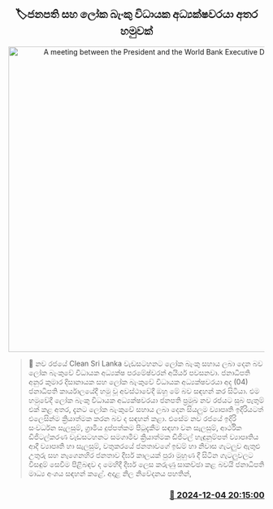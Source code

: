 <p align='center'><b><h2 align='center' title='A meeting between the President and the World Bank Executive Director'>🏷ජනපති සහ ලෝක බැංකු විධායක අධ්‍යක්ෂවරයා අතර හමුවක්</h2></b></p>
<p align='center'><img src='https://helakuru.sgp1.cdn.digitaloceanspaces.com/esana/images/lib/akd-with-world-bank-chairman.jpg' width='600' alt='A meeting between the President and the World Bank Executive Director'></p>

>📝 නව රජයේ Clean Sri Lanka වැඩසටහනට ලෝක බැංකු සහාය ලබා දෙන බව ලෝක බැංකුවේ විධායක අධ්‍යක්ෂ පරමේෂ්වරන් අයියර් පවසනවා.
ජනාධිපති අනුර කුමාර දිසානායක සහ ලෝක බැංකුවේ විධායක අධ්‍යක්ෂවරයා අද (04) ජනාධිපති කාර්යාලයේදී හමු වූ අවස්ථාවේදී ඔහු මේ බව සඳහන් කර සිටියා.
එම හමුවේදී ලෝක බැංකු විධායක අධ්‍යක්ෂවරයා ජනපති ප්‍රමුඛ නව රජයට සුබ පැතුම් එක් කළ අතර, දැනට ලෝක බැංකුවේ සහාය ලබා දෙන සියලුම ව්‍යාපෘති ඉදිරියටත් එලෙසින්ම ක්‍රියාත්මක කරන බව ද සඳහන් කළා.
එසේම නව රජයේ ඉදිරි සංවර්ධන සැලසුම්, ග්‍රාමීය දුප්පත්කම පිටුදැකීම සඳහා වන සැලසුම්, ආර්ථික ඩිජිටල්කරණ වැඩසටහනට සමගාමීව ක්‍රියාත්මක ඩිජිටල් හැඳුනුම්පත් ව්‍යාපෘතිය ආදී ව්‍යාපෘති හා සැලසුම්, වතුකරයේ ජනතාවගේ ඉඩම් හා නිවාස ගැටලුව ඇතුළු උතුරු සහ නැගෙනහිර ජනතාව දීර්ඝ කාලයක් පුරා මුහුණ දී සිටින ගැටලුවලට විසඳුම් සෙවීම පිළිබඳව ද මෙහිදී දීර්ඝ ලෙස කරුණු සාකච්ඡා කළ බවයි ජනාධිපති මාධ්‍ය අංශය සඳහන් කළේ.
අදාළ නිල නිවේදනය පහතින්,
 


<h3 align='right'><a href='https://www.helakuru.lk/esana/p/105664/'>📅 2024-12-04 20:15:00</a></h3>
